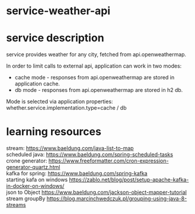 # service-weather-api
# service description
service provides weather for any city, fetched from api.openweathermap.

In order to limit calls to external api, application can work in two modes:  
 - cache mode - responses from api.openweathermap are stored in application cache.
 - db mode - responses from api.openweathermap are stored in h2 db.

Mode is selected via application properties:  
  whether.service.implementation.type=cache / db
  

# learning resources

stream: https://www.baeldung.com/java-list-to-map  
scheduled java: https://www.baeldung.com/spring-scheduled-tasks  
crone generator: https://www.freeformatter.com/cron-expression-generator-quartz.html  
kafka for spring: https://www.baeldung.com/spring-kafka  
starting kafa on windows https://zablo.net/blog/post/setup-apache-kafka-in-docker-on-windows/  
json to Object https://www.baeldung.com/jackson-object-mapper-tutorial  
stream groupBy https://blog.marcinchwedczuk.pl/grouping-using-java-8-streams  
